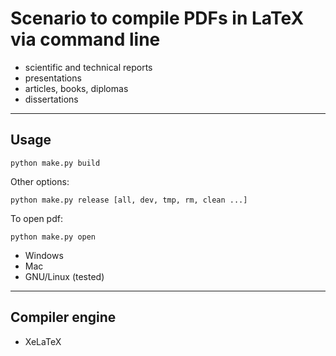 # Scenario to compile PDFs in LaTeX via command line

- scientific and technical reports
- presentations
- articles, books, diplomas
- dissertations

---

## Usage

```
python make.py build
```

Other options:
```
python make.py release [all, dev, tmp, rm, clean ...]
```

To open pdf:
```
python make.py open
```

- Windows
- Mac
- GNU/Linux (tested)

---

## Compiler engine
- XeLaTeX